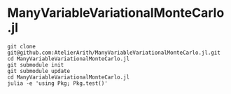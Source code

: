# ManyVariableVariationalMonteCarlo.jl

```
git clone git@github.com:AtelierArith/ManyVariableVariationalMonteCarlo.jl.git
cd ManyVariableVariationalMonteCarlo.jl
git submodule init
git submodule update
cd ManyVariableVariationalMonteCarlo.jl
julia -e 'using Pkg; Pkg.test()'
```
